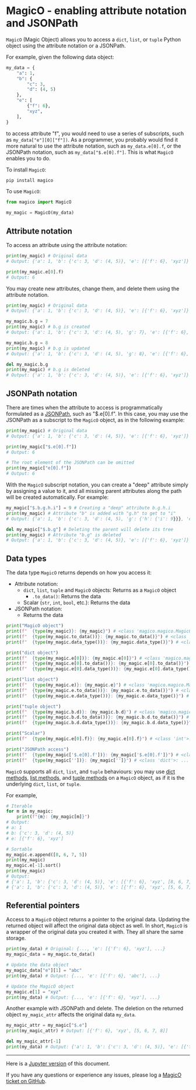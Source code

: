 # MagicO - enabling attribute notation and JSONPath

`MagicO` (Magic Object) allows you to access a `dict`, `list`, or `tuple` Python object using the attribute notation or a JSONPath.

For example, given the following data object:


```python
my_data = {
    "a": 1,
    "b": {
        "c": 3,
        "d": (4, 5)
    },
    "e": [
        {"f": 6},
        "xyz",
    ],
}
```

to access attribute "f", you would need to use a series of subscripts, such as `my_data["e"][0]["f"])`.
As a programmer, you probably would find it more natural to use the attribute notation, such as `my_data.e[0].f`, or the JSONPath notation, such as `my_data["$.e[0].f"]`.
This is what `MagicO` enables you to do.

To install `MagicO`:

```bash
pip install magico
```

To use `MagicO`:

```python
from magico import MagicO

my_magic = MagicO(my_data)
```

## Attribute notation

To access an attribute using the attribute notation:

```python
print(my_magic) # Original data
# Output: {'a': 1, 'b': {'c': 3, 'd': (4, 5)}, 'e': [{'f': 6}, 'xyz']}

print(my_magic.e[0].f)
# Output: 6
```

You may create new attributes, change them, and delete them using the attribute notation.

```python
print(my_magic) # Original data
# Output: {'a': 1, 'b': {'c': 3, 'd': (4, 5)}, 'e': [{'f': 6}, 'xyz']}

my_magic.b.g = 7
print(my_magic) # b.g is created
# Output: {'a': 1, 'b': {'c': 3, 'd': (4, 5), 'g': 7}, 'e': [{'f': 6}, 'xyz']}

my_magic.b.g = 8
print(my_magic) # b.g is updated
# Output: {'a': 1, 'b': {'c': 3, 'd': (4, 5), 'g': 8}, 'e': [{'f': 6}, 'xyz']}

del my_magic.b.g
print(my_magic) # b.g is deleted
# Output: {'a': 1, 'b': {'c': 3, 'd': (4, 5)}, 'e': [{'f': 6}, 'xyz']}
```

## JSONPath notation

There are times when the attribute to access is programmatically formulated as a [JSONPath](https://github.com/json-path/JsonPath), such as "$.e[0].f".
In this case, you may use the JSONPath as a subscript to the `MagicO` object, as in the following example:

```python
print(my_magic) # Original data
# Output: {'a': 1, 'b': {'c': 3, 'd': (4, 5)}, 'e': [{'f': 6}, 'xyz']}

print(my_magic["$.e[0].f"])
# Output: 6

# The root element of the JSONPath can be omitted
print(my_magic["e[0].f"])
# Output: 6
```

With the `MagicO` subscript notation, you can create a "deep" attribute simply by assigning a value to it, and all missing parent attributes along the path will be created automatically. For example:

```python
my_magic["$.b.g.h.i"] = 9 # Creating a "deep" attribute b.g.h.i
print(my_magic) # Attribute "b" is added with "g.h" to get to "i"
# Output: {'a': 1, 'b': {'c': 3, 'd': (4, 5), 'g': {'h': {'i': 9}}}, 'e': [{'f': 6}, 'xyz']}

del my_magic["$.b.g"] # Deleting the parent will delete its tree
print(my_magic) # Attribute "b.g" is deleted
# Output: {'a': 1, 'b': {'c': 3, 'd': (4, 5)}, 'e': [{'f': 6}, 'xyz']}
```

## Data types

The data type `MagicO` returns depends on how you access it:

- Attribute notation:
  - `dict`, `list`, `tuple` and `MagicO` objects: Returns as a `MagicO` object
    - `.to_data()`: Returns the data
  - Scalar (`str`, `int`, `bool`, etc.): Returns the data
- JSONPath notation:
  - Returns the data

```python
print("MagicO object")
print(f"  {type(my_magic)}: {my_magic}") # <class 'magico.magico.MagicO'>: ...
print(f"  {type(my_magic.to_data())}: {my_magic.to_data()}") # <class 'dict'>: ...
print(f"  {type(my_magic.data_type())}: {my_magic.data_type()}") # <class 'type'>: <class 'dict'>

print("dict object")
print(f"  {type(my_magic.e[0])}: {my_magic.e[0]}") # <class 'magico.magico.MagicO'>: {'f': 6}
print(f"  {type(my_magic.e[0].to_data())}: {my_magic.e[0].to_data()}") # <class 'dict'>: {'f': 6}
print(f"  {type(my_magic.e[0].data_type())}: {my_magic.e[0].data_type()}") # <class 'type'>: <class 'dict'>

print("list object")
print(f"  {type(my_magic.e)}: {my_magic.e}") # <class 'magico.magico.MagicO'>: [{'f': 6}, 'xyz']
print(f"  {type(my_magic.e.to_data())}: {my_magic.e.to_data()}") # <class 'list'>: [{'f': 6}, 'xyz']
print(f"  {type(my_magic.e.data_type())}: {my_magic.e.data_type()}") # <class 'type'>: <class 'list'>

print("tuple object")
print(f"  {type(my_magic.b.d)}: {my_magic.b.d}") # <class 'magico.magico.MagicO'>: (4, 5)
print(f"  {type(my_magic.b.d.to_data())}: {my_magic.b.d.to_data()}") # <class 'tuple'>: (4, 5)
print(f"  {type(my_magic.b.d.data_type())}: {my_magic.b.d.data_type()}") # <class 'type'>: <class 'tuple'>

print("Scalar")
print(f"  {type(my_magic.e[0].f)}: {my_magic.e[0].f}") # <class 'int'>: 6

print("JSONPath access")
print(f"  {type(my_magic['$.e[0].f'])}: {my_magic['$.e[0].f']}") # <class 'int'>: 6
print(f"  {type(my_magic[''])}: {my_magic['']}") # <class 'dict'>: ...
```

`MagicO` supports all `dict`, `list`, and `tuple` behaviours: you may use [dict methods](https://www.w3schools.com/python/python_ref_dictionary.asp), [list methods](https://www.w3schools.com/python/python_ref_list.asp), and [tuple methods](https://www.w3schools.com/python/python_ref_tuple.asp) on a `MagicO` object, as if it is the underlying `dict`, `list`, or `tuple`.

For example,

```python
# Iterable
for m in my_magic:
    print(f"{m}: {my_magic[m]}")
# Output:
# a: 1
# b: {'c': 3, 'd': (4, 5)}
# e: [{'f': 6}, 'xyz']

# Sortable
my_magic.e.append([8, 6, 7, 5])
print(my_magic)
my_magic.e[-1].sort()
print(my_magic)
# Output:
# {'a': 1, 'b': {'c': 3, 'd': (4, 5)}, 'e': [{'f': 6}, 'xyz', [8, 6, 7, 5]]}
# {'a': 1, 'b': {'c': 3, 'd': (4, 5)}, 'e': [{'f': 6}, 'xyz', [5, 6, 7, 8]]}
```

## Referential pointers

Access to a `MagicO` object returns a pointer to the original data.
Updating the returned object will affect the original data object as well.
In short, `MagicO` is a wrapper of the original data you created it with.
They all share the same storage.

```python
print(my_data) # Original: {..., 'e': [{'f': 6}, 'xyz'], ...}
my_magic_data = my_magic.to_data()

# Update the data object
my_magic_data["e"][1] = "abc"
print(my_data) # Output: {..., 'e': [{'f': 6}, 'abc'], ...}

# Update the MagicO object
my_magic.e[1] = "xyz"
print(my_data) # Output: {..., 'e': [{'f': 6}, 'xyz'], ...}
```

Another example with JSONPath and delete. The deletion on the returned object `my_magic_attr` affects the original data `my_data`.

```python
my_magic_attr = my_magic["$.e"]
print(my_magic_attr) # Output: [{'f': 6}, 'xyz', [5, 6, 7, 8]]

del my_magic_attr[-1]
print(my_data) # Output: {'a': 1, 'b': {'c': 3, 'd': (4, 5)}, 'e': [{'f': 6}, 'xyz']}
```

---
Here is a [Jupyter version](https://github.com/jackyko8/magico/blob/main/tutorials/MagicO.ipynb) of this document.

If you have any questions or experience any issues, please log a [MagicO ticket on GitHub](https://github.com/jackyko8/magico/issues).
